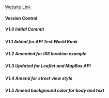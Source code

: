 [Website Link](https://readri205.github.io/Heady_Cocktails_IFE/)

#### Version Control

##### V1.0 Initial Commit
##### V1.1 Added for API Test World Bank
##### V1.2 Amended for ISS location example
##### V1.3 Updated for Leaflet and MapBox API
##### V1.4 Amend for street view style
##### V1.5 Amend background color for body and text